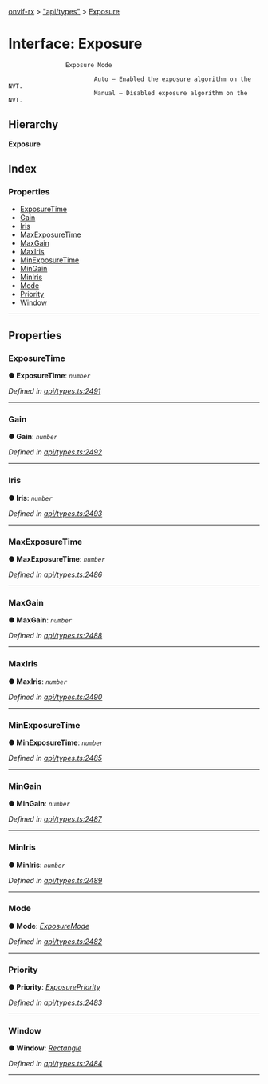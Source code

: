[onvif-rx](../README.md) > ["api/types"](../modules/_api_types_.md) > [Exposure](../interfaces/_api_types_.exposure.md)

# Interface: Exposure

```
                Exposure Mode
```

```
                        Auto – Enabled the exposure algorithm on the NVT.
                        Manual – Disabled exposure algorithm on the NVT.
```

## Hierarchy

**Exposure**

## Index

### Properties

* [ExposureTime](_api_types_.exposure.md#exposuretime)
* [Gain](_api_types_.exposure.md#gain)
* [Iris](_api_types_.exposure.md#iris)
* [MaxExposureTime](_api_types_.exposure.md#maxexposuretime)
* [MaxGain](_api_types_.exposure.md#maxgain)
* [MaxIris](_api_types_.exposure.md#maxiris)
* [MinExposureTime](_api_types_.exposure.md#minexposuretime)
* [MinGain](_api_types_.exposure.md#mingain)
* [MinIris](_api_types_.exposure.md#miniris)
* [Mode](_api_types_.exposure.md#mode)
* [Priority](_api_types_.exposure.md#priority)
* [Window](_api_types_.exposure.md#window)

---

## Properties

<a id="exposuretime"></a>

###  ExposureTime

**● ExposureTime**: *`number`*

*Defined in [api/types.ts:2491](https://github.com/patrickmichalina/onvif-rx/blob/1596479/src/api/types.ts#L2491)*

___
<a id="gain"></a>

###  Gain

**● Gain**: *`number`*

*Defined in [api/types.ts:2492](https://github.com/patrickmichalina/onvif-rx/blob/1596479/src/api/types.ts#L2492)*

___
<a id="iris"></a>

###  Iris

**● Iris**: *`number`*

*Defined in [api/types.ts:2493](https://github.com/patrickmichalina/onvif-rx/blob/1596479/src/api/types.ts#L2493)*

___
<a id="maxexposuretime"></a>

###  MaxExposureTime

**● MaxExposureTime**: *`number`*

*Defined in [api/types.ts:2486](https://github.com/patrickmichalina/onvif-rx/blob/1596479/src/api/types.ts#L2486)*

___
<a id="maxgain"></a>

###  MaxGain

**● MaxGain**: *`number`*

*Defined in [api/types.ts:2488](https://github.com/patrickmichalina/onvif-rx/blob/1596479/src/api/types.ts#L2488)*

___
<a id="maxiris"></a>

###  MaxIris

**● MaxIris**: *`number`*

*Defined in [api/types.ts:2490](https://github.com/patrickmichalina/onvif-rx/blob/1596479/src/api/types.ts#L2490)*

___
<a id="minexposuretime"></a>

###  MinExposureTime

**● MinExposureTime**: *`number`*

*Defined in [api/types.ts:2485](https://github.com/patrickmichalina/onvif-rx/blob/1596479/src/api/types.ts#L2485)*

___
<a id="mingain"></a>

###  MinGain

**● MinGain**: *`number`*

*Defined in [api/types.ts:2487](https://github.com/patrickmichalina/onvif-rx/blob/1596479/src/api/types.ts#L2487)*

___
<a id="miniris"></a>

###  MinIris

**● MinIris**: *`number`*

*Defined in [api/types.ts:2489](https://github.com/patrickmichalina/onvif-rx/blob/1596479/src/api/types.ts#L2489)*

___
<a id="mode"></a>

###  Mode

**● Mode**: *[ExposureMode](../enums/_api_types_.exposuremode.md)*

*Defined in [api/types.ts:2482](https://github.com/patrickmichalina/onvif-rx/blob/1596479/src/api/types.ts#L2482)*

___
<a id="priority"></a>

###  Priority

**● Priority**: *[ExposurePriority](../enums/_api_types_.exposurepriority.md)*

*Defined in [api/types.ts:2483](https://github.com/patrickmichalina/onvif-rx/blob/1596479/src/api/types.ts#L2483)*

___
<a id="window"></a>

###  Window

**● Window**: *[Rectangle](_api_types_.rectangle.md)*

*Defined in [api/types.ts:2484](https://github.com/patrickmichalina/onvif-rx/blob/1596479/src/api/types.ts#L2484)*

___

